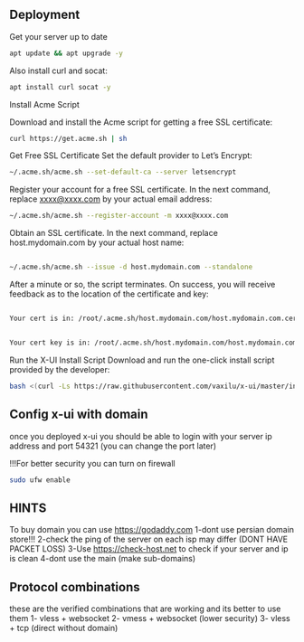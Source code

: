 
## Deployment
Get your server up to date
```bash
apt update && apt upgrade -y
```

Also install curl and socat:
```bash
apt install curl socat -y
```
Install Acme Script

Download and install the Acme script for getting a free SSL certificate:

```bash
curl https://get.acme.sh | sh
```

Get Free SSL Certificate
Set the default provider to Let’s Encrypt:

```bash
~/.acme.sh/acme.sh --set-default-ca --server letsencrypt
```

Register your account for a free SSL certificate. In the next command, replace xxxx@xxxx.com by your actual email address:

```bash
~/.acme.sh/acme.sh --register-account -m xxxx@xxxx.com
```

Obtain an SSL certificate. In the next command, replace host.mydomain.com by your actual host name:

```bash

~/.acme.sh/acme.sh --issue -d host.mydomain.com --standalone
```

After a minute or so, the script terminates. On success, you will receive feedback as to the location of the certificate and key:
```bash

Your cert is in: /root/.acme.sh/host.mydomain.com/host.mydomain.com.cer
```
```bash

Your cert key is in: /root/.acme.sh/host.mydomain.com/host.mydomain.com.key
```

Run the X-UI Install Script
Download and run the one-click install script provided by the developer:
```bash
bash <(curl -Ls https://raw.githubusercontent.com/vaxilu/x-ui/master/install.sh)
```
## Config x-ui with domain

once you deployed x-ui you should be able to login with your server ip address and port 54321 (you can change the port later)

!!!For better security you can turn on firewall
```bash 
sudo ufw enable
```
## HINTS 
To buy domain you can use https://godaddy.com
1-dont use persian domain store!!!
2-check the ping of the server on each isp may differ (DONT HAVE PACKET LOSS)
3-Use https://check-host.net to check if your server and ip is clean 
4-dont use the main (make sub-domains)
## Protocol combinations 
these are the verified combinations that are working and its better to use them
1- vless + websocket 
2- vmess + websocket (lower security)
3- vless + tcp (direct without domain)


